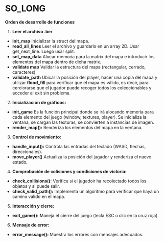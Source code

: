 # SO_LONG
 **Orden de desarrollo de funciones**

1. **Leer el archivo .ber** 
* **init_map** Inicializar la struct del mapa.
* **read_all_lines** Leer el archivo y guardarlo en un array 2D. Usar get_next_line. Luego usar split. 
*  **set_map_data** Alocar memoria para la matrix del mapa e introducir los elementos del mapa dentro de dicha matrix.
*  **validate map** Validar la estructura del mapa (rectangular, cerrado, caracteres)
*  **validate_path** Ubicar la posición del player, hacer una copia del mapa y utilizar **flood_fill** para verificar que el mapa es válido, es decir, para cerciorarse que el jugador puede recoger todos los coleccionables y acceder al exit sin problema.

2. **Inicialización de gráficos:**
* **init_game** Es la función principal donde se irá alocando memoria para cada elemento del juego (window, textures, player). Se inicializa la ventana, se cargan las texturas, se convierten a instancias de imagen.
* **render_map():** Renderiza los elementos del mapa en la ventana.

3. **Control de movimiento:**
* **handle_input():** Controla las entradas del teclado (WASD, flechas, direccionales).
* **move_player()** Actualiza la posición del jugador y renderiza el nuevo estado.

4. **Comprobación de colisiones y condiciones de victoria:**
* **check_collisions():** Verifica si el jugadoir ha recolectado todos los objetos y si puede salir.
* **check_valid_path():** Implementa un algoritmo para verificar que haya un camino válido en el mapa.

5. **Interacción y cierre:**
* **exit_game():** Maneja el cierre del juego (tecla ESC o clic en la cruz roja).

6. **Mensaje de error:**
* **error_message():** Muestra los errores con mensajes adecuados.

